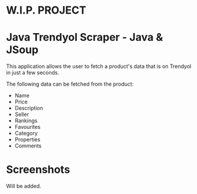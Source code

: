 # W.I.P. PROJECT
# Java Trendyol Scraper - Java & JSoup

This application allows the user to fetch a product's data that is on Trendyol in just a few seconds.

The following data can be fetched from the product:
-  Name
-  Price
-  Description
-  Seller
-  Rankings
-  Favourites
-  Category
-  Properties
-  Comments

# Screenshots

Will be added.
